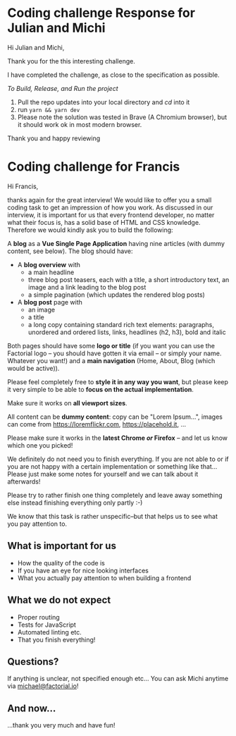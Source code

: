 # Coding challenge Response for Julian and Michi

Hi Julian and Michi,

Thank you for the this interesting challenge.

I have completed the challenge, as close to the specification as possible.

*To Build, Release, and Run the project*
1. Pull the repo updates into your local directory and _cd_ into it
2. run `yarn && yarn dev`
3. Please note the solution was tested in Brave (A Chromium browser), but it should work ok in most modern browser.

Thank you and happy reviewing

# Coding challenge for Francis

Hi Francis,

thanks again for the great interview! We would like to offer you a small coding task to get an impression of how you work. As discussed in our interview, it is important for us that every frontend developer, no matter what their focus is, has a solid base of HTML and CSS knowledge. Therefore we would kindly ask you to build the following:

A **blog** as a **Vue Single Page Application** having nine articles (with dummy content, see below). The blog should have:

- A **blog overview** with
  - a main headline
  - three blog post teasers, each with a title, a short introductory text, an image and a link leading to the blog post
  - a simple pagination (which updates the rendered blog posts)
- A **blog post** page with
  - an image
  - a title
  - a long copy containing standard rich text elements: paragraphs, unordered and ordered lists, links, headlines (h2, h3), bold and italic

Both pages should have some **logo or title** (if you want you can use the Factorial logo – you should have gotten it via email – or simply your name. Whatever you want!) and a **main navigation** (Home, About, Blog (which would be active)).

Please feel completely free to **style it in any way you want**, but please keep it very simple to be able to **focus on the actual implementation**.

Make sure it works on **all viewport sizes**.

All content can be **dummy content**: copy can be "Lorem Ipsum…", images can come from https://loremflickr.com, https://placehold.it, …

Please make sure it works in the **latest Chrome _or_ Firefox** – and let us know which one you picked!

We definitely do not need you to finish everything. If you are not able to or if you are not happy with a certain implementation or something like that… Please just make some notes for yourself and we can talk about it afterwards!

Please try to rather finish one thing completely and leave away something else instead finishing everything only partly :-)

We know that this task is rather unspecific–but that helps us to see what you pay attention to.

## What is important for us

- How the quality of the code is
- If you have an eye for nice looking interfaces
- What you actually pay attention to when building a frontend

## What we do not expect

- Proper routing
- Tests for JavaScript
- Automated linting etc.
- That you finish everything!

## Questions?

If anything is unclear, not specified enough etc… You can ask Michi anytime via [michael@factorial.io](mailto:michael@factorial.io)!

## And now…

…thank you very much and have fun!
